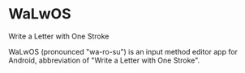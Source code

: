 # WaLwOS

Write a Letter with One Stroke

WaLwOS (pronounced "wa-ro-su") is an input method editor app for Android, abbreviation of "Write a Letter with One Stroke".
